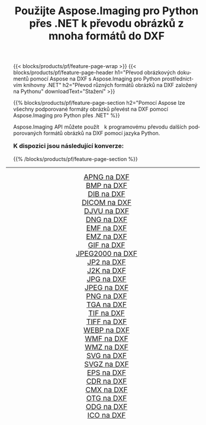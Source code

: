 ﻿---
title: Použijte Aspose.Imaging pro Python přes .NET k převodu obrázků z mnoha formátů do DXF 
weight: 3920
url: /cs/python-net/conversion/to/dxf/ 
lang: cs
langdirlevel: 2
locales: zh-hans,ja,it,ru,de,es,fr,nl,id,lt,pl,pt,vi,tr,ko,zh-hant,ar,hi,th,sv,cs,uk,he
description: Aspose.Imaging pro Python přes knihovnu .NET můžete použít k převodu z různých formátů do DXF
---

{{< blocks/products/pf/feature-page-wrap >}}
{{< blocks/products/pf/feature-page-header h1="Převod obrázkových dokumentů pomocí Aspose na DXF s Aspose.Imaging pro Python prostřednictvím knihovny .NET" h2="Převod různých formátů obrázků na DXF založený na Pythonu" downloadText="Stažení" >}}


{{% blocks/products/pf/feature-page-section  h2="Pomocí Aspose lze všechny podporované formáty obrázků převést na DXF pomocí Aspose.Imaging pro Python přes .NET" %}}
<p align=justify>Aspose.Imaging API můžete použít   k programovému převodu dalších podporovaných formátů obrázků na DXF pomocí jazyka Python.</p>
<h3 style="margin-top:16px;">
K dispozici jsou následující konverze:
</h3>
{{% /blocks/products/pf/feature-page-section %}}
<div class="container-fluid productfamilypage bg-gray">
    <div class="convertypes bg-gray agp-content section">
        <div class="container">
		<hr style="margin-left:-20px;"/>
		<div class="row other-converters" style="gap: 10px;font-size: 19px;text-align:center;">
		    <div class='col-md-3 other-converter remove-lp remove-rp'><a href="/imaging/cs/python-net/conversion/apng-to-dxf/" style="padding:15px;">APNG na DXF</a></div>
<div class='col-md-3 other-converter remove-lp remove-rp'><a href="/imaging/cs/python-net/conversion/bmp-to-dxf/" style="padding:15px;">BMP na DXF</a></div>
<div class='col-md-3 other-converter remove-lp remove-rp'><a href="/imaging/cs/python-net/conversion/dib-to-dxf/" style="padding:15px;">DIB na DXF</a></div>
<div class='col-md-3 other-converter remove-lp remove-rp'><a href="/imaging/cs/python-net/conversion/dicom-to-dxf/" style="padding:15px;">DICOM na DXF</a></div>
<div class='col-md-3 other-converter remove-lp remove-rp'><a href="/imaging/cs/python-net/conversion/djvu-to-dxf/" style="padding:15px;">DJVU na DXF</a></div>
<div class='col-md-3 other-converter remove-lp remove-rp'><a href="/imaging/cs/python-net/conversion/dng-to-dxf/" style="padding:15px;">DNG na DXF</a></div>
<div class='col-md-3 other-converter remove-lp remove-rp'><a href="/imaging/cs/python-net/conversion/emf-to-dxf/" style="padding:15px;">EMF na DXF</a></div>
<div class='col-md-3 other-converter remove-lp remove-rp'><a href="/imaging/cs/python-net/conversion/emz-to-dxf/" style="padding:15px;">EMZ na DXF</a></div>
<div class='col-md-3 other-converter remove-lp remove-rp'><a href="/imaging/cs/python-net/conversion/gif-to-dxf/" style="padding:15px;">GIF na DXF</a></div>
<div class='col-md-3 other-converter remove-lp remove-rp'><a href="/imaging/cs/python-net/conversion/jpeg2000-to-dxf/" style="padding:15px;">JPEG2000 na DXF</a></div>
<div class='col-md-3 other-converter remove-lp remove-rp'><a href="/imaging/cs/python-net/conversion/jp2-to-dxf/" style="padding:15px;">JP2 na DXF</a></div>
<div class='col-md-3 other-converter remove-lp remove-rp'><a href="/imaging/cs/python-net/conversion/j2k-to-dxf/" style="padding:15px;">J2K na DXF</a></div>
<div class='col-md-3 other-converter remove-lp remove-rp'><a href="/imaging/cs/python-net/conversion/jpg-to-dxf/" style="padding:15px;">JPG na DXF</a></div>
<div class='col-md-3 other-converter remove-lp remove-rp'><a href="/imaging/cs/python-net/conversion/jpeg-to-dxf/" style="padding:15px;">JPEG na DXF</a></div>
<div class='col-md-3 other-converter remove-lp remove-rp'><a href="/imaging/cs/python-net/conversion/png-to-dxf/" style="padding:15px;">PNG na DXF</a></div>
<div class='col-md-3 other-converter remove-lp remove-rp'><a href="/imaging/cs/python-net/conversion/tga-to-dxf/" style="padding:15px;">TGA na DXF</a></div>
<div class='col-md-3 other-converter remove-lp remove-rp'><a href="/imaging/cs/python-net/conversion/tif-to-dxf/" style="padding:15px;">TIF na DXF</a></div>
<div class='col-md-3 other-converter remove-lp remove-rp'><a href="/imaging/cs/python-net/conversion/tiff-to-dxf/" style="padding:15px;">TIFF na DXF</a></div>
<div class='col-md-3 other-converter remove-lp remove-rp'><a href="/imaging/cs/python-net/conversion/webp-to-dxf/" style="padding:15px;">WEBP na DXF</a></div>
<div class='col-md-3 other-converter remove-lp remove-rp'><a href="/imaging/cs/python-net/conversion/wmf-to-dxf/" style="padding:15px;">WMF na DXF</a></div>
<div class='col-md-3 other-converter remove-lp remove-rp'><a href="/imaging/cs/python-net/conversion/wmz-to-dxf/" style="padding:15px;">WMZ na DXF</a></div>
<div class='col-md-3 other-converter remove-lp remove-rp'><a href="/imaging/cs/python-net/conversion/svg-to-dxf/" style="padding:15px;">SVG na DXF</a></div>
<div class='col-md-3 other-converter remove-lp remove-rp'><a href="/imaging/cs/python-net/conversion/svgz-to-dxf/" style="padding:15px;">SVGZ na DXF</a></div>
<div class='col-md-3 other-converter remove-lp remove-rp'><a href="/imaging/cs/python-net/conversion/eps-to-dxf/" style="padding:15px;">EPS na DXF</a></div>
<div class='col-md-3 other-converter remove-lp remove-rp'><a href="/imaging/cs/python-net/conversion/cdr-to-dxf/" style="padding:15px;">CDR na DXF</a></div>
<div class='col-md-3 other-converter remove-lp remove-rp'><a href="/imaging/cs/python-net/conversion/cmx-to-dxf/" style="padding:15px;">CMX na DXF</a></div>
<div class='col-md-3 other-converter remove-lp remove-rp'><a href="/imaging/cs/python-net/conversion/otg-to-dxf/" style="padding:15px;">OTG na DXF</a></div>
<div class='col-md-3 other-converter remove-lp remove-rp'><a href="/imaging/cs/python-net/conversion/odg-to-dxf/" style="padding:15px;">ODG na DXF</a></div>
<div class='col-md-3 other-converter remove-lp remove-rp'><a href="/imaging/cs/python-net/conversion/ico-to-dxf/" style="padding:15px;">ICO na DXF</a></div>
                </div>
        </div>
    </div>
</div>
<br/>

